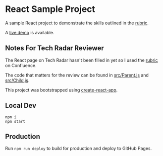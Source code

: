 # React Sample Project

A sample React project to demonstrate the skills outlined in the [rubric](https://projects.kenzan.com/confluence/display/KTS/React.js).

A [live demo](https://derrikcurran-kenzan.github.io/react-sample) is available.

## Notes For Tech Radar Reviewer

The React page on Tech Radar hasn't been filled in yet so I used the [rubric](https://projects.kenzan.com/confluence/display/KTS/React.js) on Confluence.

The code that matters for the review can be found in [src/Parent.js](https://github.com/derrikcurran-kenzan/react-sample/blob/master/src/Parent.js) and [src/Child.js](https://github.com/derrikcurran-kenzan/react-sample/blob/master/src/Child.js).

This project was bootstrapped using [create-react-app](https://github.com/facebook/create-react-app).

## Local Dev

```
npm i
npm start
```

## Production

Run `npm run deploy` to build for production and deploy to GitHub Pages.